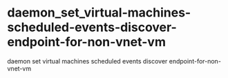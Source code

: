 # daemon_set_virtual-machines-scheduled-events-discover-endpoint-for-non-vnet-vm
daemon set virtual machines scheduled events discover endpoint-for-non-vnet-vm
